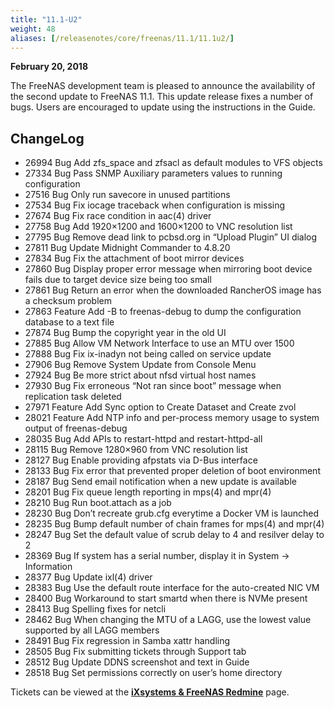 ```yaml
---
title: "11.1-U2"
weight: 48
aliases: [/releasenotes/core/freenas/11.1/11.1u2/]
---
```


**February 20, 2018**

The FreeNAS development team is pleased to announce the availability of the second update to FreeNAS 11.1. This update release fixes a number of bugs. Users are encouraged to update using the instructions in the Guide.

## ChangeLog

+ 26994	Bug	Add zfs_space and zfsacl as default modules to VFS objects
+ 27334	Bug	Pass SNMP Auxiliary parameters values to running configuration
+ 27516	Bug	Only run savecore in unused partitions
+ 27534	Bug	Fix iocage traceback when configuration is missing
+ 27674	Bug	Fix race condition in aac(4) driver
+ 27758	Bug	Add 1920×1200 and 1600×1200 to VNC resolution list
+ 27795	Bug	Remove dead link to pcbsd.org in “Upload Plugin” UI dialog
+ 27811	Bug	Update Midnight Commander to 4.8.20
+ 27834	Bug	Fix the attachment of boot mirror devices
+ 27860	Bug	Display proper error message when mirroring boot device fails due to target device size being too small
+ 27861	Bug	Return an error when the downloaded RancherOS image has a checksum problem
+ 27863	Feature	Add -B to freenas-debug to dump the configuration database to a text file
+ 27874	Bug	Bump the copyright year in the old UI
+ 27885	Bug	Allow VM Network Interface to use an MTU over 1500
+ 27888	Bug	Fix ix-inadyn not being called on service update
+ 27906	Bug	Remove System Update from Console Menu
+ 27924	Bug	Be more strict about nfsd virtual host names
+ 27930	Bug	Fix erroneous “Not ran since boot” message when replication task deleted
+ 27971	Feature	Add Sync option to Create Dataset and Create zvol
+ 28021	Feature	Add NTP info and per-process memory usage to system output of freenas-debug
+ 28035	Bug	Add APIs to restart-httpd and restart-httpd-all
+ 28115	Bug	Remove 1280×960 from VNC resolution list
+ 28127	Bug	Enable providing afpstats via D-Bus interface
+ 28133	Bug	Fix error that prevented proper deletion of boot environment
+ 28187	Bug	Send email notification when a new update is available
+ 28201	Bug	Fix queue length reporting in mps(4) and mpr(4)
+ 28210	Bug	Run boot.attach as a job
+ 28230	Bug	Don’t recreate grub.cfg everytime a Docker VM is launched
+ 28235	Bug	Bump default number of chain frames for mps(4) and mpr(4)
+ 28247	Bug	Set the default value of scrub delay to 4 and resilver delay to 2
+ 28369	Bug	If system has a serial number, display it in System -> Information
+ 28377	Bug	Update ixl(4) driver
+ 28383	Bug	Use the default route interface for the auto-created NIC VM
+ 28400	Bug	Workaround to start smartd when there is NVMe present
+ 28413	Bug	Spelling fixes for netcli
+ 28462	Bug	When changing the MTU of a LAGG, use the lowest value supported by all LAGG members
+ 28491	Bug	Fix regression in Samba xattr handling
+ 28505	Bug	Fix submitting tickets through Support tab
+ 28512	Bug	Update DDNS screenshot and text in Guide
+ 28518	Bug	Set permissions correctly on user’s home directory

Tickets can be viewed at the [**iXsystems & FreeNAS Redmine**](https://redmine.ixsystems.com/issues/) page.
